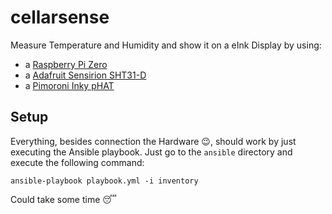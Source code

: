 # cellarsense

Measure Temperature and Humidity and show it on a eInk Display by using:
* a [Raspberry Pi Zero](https://shop.pimoroni.com/products/raspberry-pi-zero-wh-with-pre-soldered-header)
* a [Adafruit Sensirion SHT31-D](https://shop.pimoroni.com/products/adafruit-sensiron-sht31-d-temperature-humidity-sensor-breakout)
* a [Pimoroni Inky pHAT](https://shop.pimoroni.com/products/inky-phat?variant=12549254217811)

## Setup

Everything, besides connection the Hardware 😉, should work by just executing the Ansible playbook. Just go to the `ansible` directory and execute the following command:
```
ansible-playbook playbook.yml -i inventory
```
Could take some time 😴
